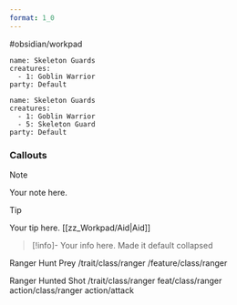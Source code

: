 ```yaml
---
format: 1_0
---
```



#obsidian/workpad



```encounter-table
name: Skeleton Guards
creatures:
  - 1: Goblin Warrior
party: Default
```

```encounter
name: Skeleton Guards
creatures:
  - 1: Goblin Warrior
  - 5: Skeleton Guard
party: Default
```


### Callouts

>[!note] 
> Your note here.

>[!tip] 
> Your tip here. [[zz_Workpad/Aid|Aid]]

>[!info]- 
> Your info here. Made it default collapsed





Ranger Hunt Prey
/trait/class/ranger
/feature/class/ranger

Ranger Hunted Shot
/trait/class/ranger
feat/class/ranger
action/class/ranger
action/attack

